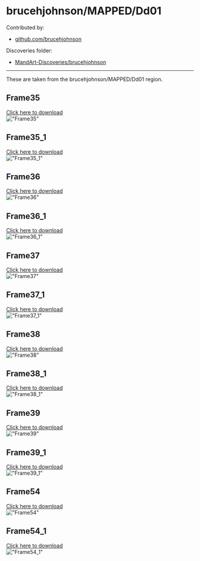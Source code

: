 # brucehjohnson/MAPPED/Dd01

Contributed by:

- [github.com/brucehjohnson](https://github.com/brucehjohnson)

Discoveries folder:

- [MandArt-Discoveries/brucehjohnson](https://github.com/denisecase/MandArt-Discoveries/tree/main/brucehjohnson)

-----

These are taken from the brucehjohnson/MAPPED/Dd01 region. 


## Frame35

<a href="Frame35.mandart" download="Frame35.mandart">Click here to download</a><br>
!["Frame35"](Frame35.png)


## Frame35_1

<a href="Frame35_1.mandart" download="Frame35_1.mandart">Click here to download</a><br>
!["Frame35_1"](Frame35_1.png)


## Frame36

<a href="Frame36.mandart" download="Frame36.mandart">Click here to download</a><br>
!["Frame36"](Frame36.png)


## Frame36_1

<a href="Frame36_1.mandart" download="Frame36_1.mandart">Click here to download</a><br>
!["Frame36_1"](Frame36_1.png)


## Frame37

<a href="Frame37.mandart" download="Frame37.mandart">Click here to download</a><br>
!["Frame37"](Frame37.png)


## Frame37_1

<a href="Frame37_1.mandart" download="Frame37_1.mandart">Click here to download</a><br>
!["Frame37_1"](Frame37_1.png)


## Frame38

<a href="Frame38.mandart" download="Frame38.mandart">Click here to download</a><br>
!["Frame38"](Frame38.png)


## Frame38_1

<a href="Frame38_1.mandart" download="Frame38_1.mandart">Click here to download</a><br>
!["Frame38_1"](Frame38_1.png)


## Frame39

<a href="Frame39.mandart" download="Frame39.mandart">Click here to download</a><br>
!["Frame39"](Frame39.png)


## Frame39_1

<a href="Frame39_1.mandart" download="Frame39_1.mandart">Click here to download</a><br>
!["Frame39_1"](Frame39_1.png)


## Frame54

<a href="Frame54.mandart" download="Frame54.mandart">Click here to download</a><br>
!["Frame54"](Frame54.png)


## Frame54_1

<a href="Frame54_1.mandart" download="Frame54_1.mandart">Click here to download</a><br>
!["Frame54_1"](Frame54_1.png)

